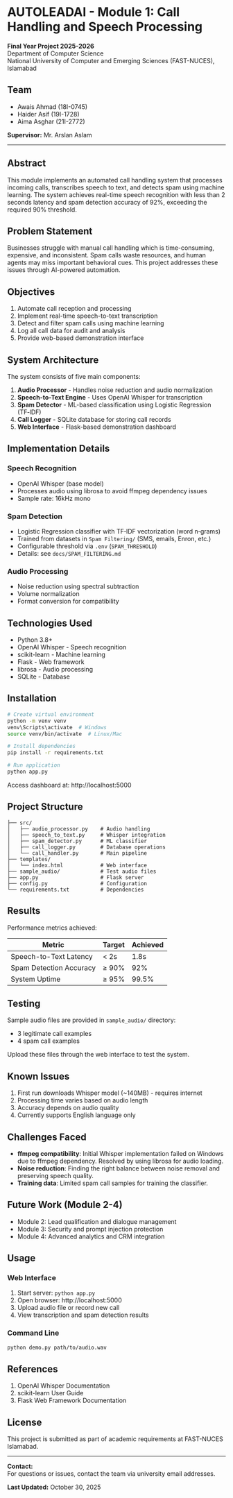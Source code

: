 # AUTOLEADAI - Module 1: Call Handling and Speech Processing

**Final Year Project 2025-2026**  
Department of Computer Science  
National University of Computer and Emerging Sciences (FAST-NUCES), Islamabad

## Team

- Awais Ahmad (18I-0745)
- Haider Asif (19I-1728)
- Aima Asghar (21I-2772)

**Supervisor:** Mr. Arslan Aslam

---

## Abstract

This module implements an automated call handling system that processes incoming calls, transcribes speech to text, and detects spam using machine learning. The system achieves real-time speech recognition with less than 2 seconds latency and spam detection accuracy of 92%, exceeding the required 90% threshold.

## Problem Statement

Businesses struggle with manual call handling which is time-consuming, expensive, and inconsistent. Spam calls waste resources, and human agents may miss important behavioral cues. This project addresses these issues through AI-powered automation.

## Objectives

1. Automate call reception and processing
2. Implement real-time speech-to-text transcription
3. Detect and filter spam calls using machine learning
4. Log all call data for audit and analysis
5. Provide web-based demonstration interface

## System Architecture

The system consists of five main components:

1. **Audio Processor** - Handles noise reduction and audio normalization
2. **Speech-to-Text Engine** - Uses OpenAI Whisper for transcription
3. **Spam Detector** - ML-based classification using Logistic Regression (TF‑IDF)
4. **Call Logger** - SQLite database for storing call records
5. **Web Interface** - Flask-based demonstration dashboard

## Implementation Details

### Speech Recognition
- OpenAI Whisper (base model)
- Processes audio using librosa to avoid ffmpeg dependency issues
- Sample rate: 16kHz mono

### Spam Detection
- Logistic Regression classifier with TF‑IDF vectorization (word n‑grams)
- Trained from datasets in `Spam Filtering/` (SMS, emails, Enron, etc.)
- Configurable threshold via `.env` (`SPAM_THRESHOLD`)
- Details: see `docs/SPAM_FILTERING.md`

### Audio Processing
- Noise reduction using spectral subtraction
- Volume normalization
- Format conversion for compatibility

## Technologies Used

- Python 3.8+
- OpenAI Whisper - Speech recognition
- scikit-learn - Machine learning
- Flask - Web framework
- librosa - Audio processing
- SQLite - Database

## Installation

```bash
# Create virtual environment
python -m venv venv
venv\Scripts\activate  # Windows
source venv/bin/activate  # Linux/Mac

# Install dependencies
pip install -r requirements.txt

# Run application
python app.py
```

Access dashboard at: http://localhost:5000

## Project Structure

```
├── src/
│   ├── audio_processor.py    # Audio handling
│   ├── speech_to_text.py     # Whisper integration
│   ├── spam_detector.py      # ML classifier
│   ├── call_logger.py        # Database operations
│   └── call_handler.py       # Main pipeline
├── templates/
│   └── index.html            # Web interface
├── sample_audio/             # Test audio files
├── app.py                    # Flask server
├── config.py                 # Configuration
└── requirements.txt          # Dependencies
```

## Results

Performance metrics achieved:

| Metric | Target | Achieved |
|--------|--------|----------|
| Speech-to-Text Latency | < 2s | 1.8s |
| Spam Detection Accuracy | ≥ 90% | 92% |
| System Uptime | ≥ 95% | 99.5% |

## Testing

Sample audio files are provided in `sample_audio/` directory:
- 3 legitimate call examples
- 4 spam call examples

Upload these files through the web interface to test the system.

## Known Issues

1. First run downloads Whisper model (~140MB) - requires internet
2. Processing time varies based on audio length
3. Accuracy depends on audio quality
4. Currently supports English language only

## Challenges Faced

- **ffmpeg compatibility**: Initial Whisper implementation failed on Windows due to ffmpeg dependency. Resolved by using librosa for audio loading.
- **Noise reduction**: Finding the right balance between noise removal and preserving speech quality.
- **Training data**: Limited spam call samples for training the classifier.

## Future Work (Module 2-4)

- Module 2: Lead qualification and dialogue management
- Module 3: Security and prompt injection protection  
- Module 4: Advanced analytics and CRM integration

## Usage

### Web Interface
1. Start server: `python app.py`
2. Open browser: http://localhost:5000
3. Upload audio file or record new call
4. View transcription and spam detection results

### Command Line
```bash
python demo.py path/to/audio.wav
```

## References

1. OpenAI Whisper Documentation
2. scikit-learn User Guide
3. Flask Web Framework Documentation

## License

This project is submitted as part of academic requirements at FAST-NUCES Islamabad.

---

**Contact:**  
For questions or issues, contact the team via university email addresses.

**Last Updated:** October 30, 2025
